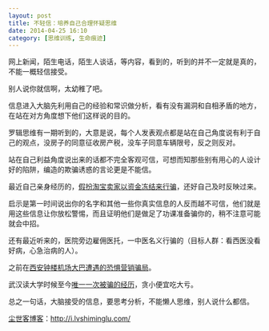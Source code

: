 ```yaml
---
layout: post
title: 不轻信：培养自己合理怀疑思维
date: 2014-04-25 16:10
category: [思维训练, 生命痕迹]
---
```

网上新闻，陌生电话，陌生人谈话，等内容，看到的，听到的并不一定就是真的，不能一概轻信接受。

别人说你就信啊，太幼稚了吧。

信息进入大脑先利用自己的经验和常识做分析，看有没有漏洞和自相矛盾的地方，在站在对方角度想下他们这样说的目的。

罗辑思维有一期听到的，大意是说，每个人发表观点都是站在自己角度说有利于自己的观点，没房子的同意征收房产税，没车子同意车辆限号，反之则反对。

站在自己利益角度说出来的话都不完全客观可信，可想而知那些别有用心的人设计好的陷阱，编造的欺骗诱惑的言论更是不能信。

最近自己亲身经历的，<a href="http://i.lvshiminglu.com/blog/1047.html" target="_blank">假扮淘宝卖家以资金冻结来行骗</a>，还好自己及时反映过来。

启示是第一时间说出你的名字和其他一些你真实信息的人反而越不可信，他们就是用这些信息让你放松警惕，而且证明他们是做足了功课准备骗你的，稍不注意可能就会中招。

还有最近听来的，医院旁边雇佣医托，一中医名义行骗的（目标人群：看西医没看好病，心急治病的人）。

之前在<a href="http://i.lvshiminglu.com/blog/1035.html" target="_blank">西安钟楼机场大巴遭遇的恐惧营销骗局</a>。

武汉读大学时候至今<a href="http://i.lvshiminglu.com/blog/252.html" target="_blank">唯一一次被骗的经历</a>，贪小便宜吃大亏。

总之一句话，大脑接受的信息，要思考分析，不能懒人思维，别人说什么都信。

<a href="http://i.lvshiminglu.com/">尘世客博客</a>：<a href="http://i.lvshiminglu.com/">http://i.lvshiminglu.com/</a>

